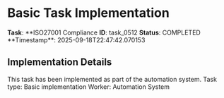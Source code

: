 # Basic Task Implementation

**Task**: **ISO27001 Compliance
**ID**: task_0512
**Status**: COMPLETED
**Timestamp\*\*: 2025-09-18T22:47:42.070153

## Implementation Details

This task has been implemented as part of the automation system.
Task type: Basic implementation
Worker: Automation System
